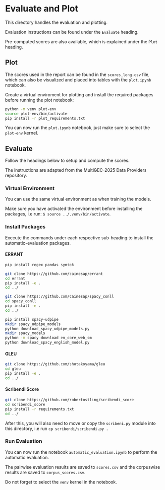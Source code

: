 # Evaluate and Plot

This directory handles the evaluation and plotting.

Evaluation instructions can be found under the `Evaluate` heading.

Pre-computed scores are also available, which is explained under the `Plot` heading.

## Plot

The scores used in the report can be found in the `scores_long.csv` file, which can also be visualized and placed into tables with the `plot.ipynb` notebook.

Create a virtual enviroment for plotting and install the required packages before running the plot notebook:

```bash
python -m venv plot-env
source plot-env/bin/activate
pip install -r plot_requirements.txt
```

You can now run the `plot.ipynb` notebook, just make sure to select the `plot-env` kernel.

## Evaluate

Follow the headings below to setup and compute the scores.

The instructions are adapted from the MultiGEC-2025 Data Providers repository.

### Virtual Environment

You can use the same virtual environment as when training the models.

Make sure you have activated the environment before installing the packages, i.e run: `$ source ../.venv/bin/activate`.

### Install Packages

Execute the commands under each respective sub-heading to install the automatic-evaluation packages.

#### ERRANT

```bash
pip install regex pandas syntok

git clone https://github.com/cainesap/errant
cd errant
pip install -e .
cd ../

git clone https://github.com/cainesap/spacy_conll
cd spacy_conll
pip install -e .
cd ../

pip install spacy-udpipe
mkdir spacy_udpipe_models
python download_spacy_udpipe_models.py
mkdir spacy_models
python -m spacy download en_core_web_sm
python download_spacy_english_model.py
```

#### GLEU

```bash
git clone https://github.com/shotakoyama/gleu
cd gleu
pip install -e .
cd ../
```

#### Scribendi Score

```bash
git clone https://github.com/robertostling/scribendi_score
cd scribendi_score
pip install -r requirements.txt
cd ../
```

After this, you will also need to move or copy the `scribeni.py` module into this directory, i.e run `cp scribendi/scribendi.py .`

### Run Evaluation

You can now run the notebook `automatic_evaluation.ipynb` to perform the automatic evaluation.

The pairwise evaluation results are saved to `scores.csv` and the corpuswise results are saved to `corpus_scores.csv`.

Do not forget to select the `venv` kernel in the notebook.
